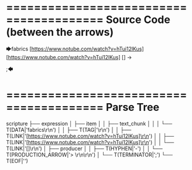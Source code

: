 ========================================
Source Code (between the arrows)
========================================

🡆fabrics
<SIrifQYp>
[https://www.notube.com/watch?v=hTui12lKus]
[https://www.notube.com/watch?v=hTui12lKus]
[]
-> 

;🡄

========================================
Parse Tree
========================================

scripture
├── expression
│   ├── item
│   │   ├── text_chunk
│   │   │   └── T(DATA|'fabrics\r\n')
│   │   ├── T(TAG|'<SIrifQYp>\r\n')
│   │   ├── T(LINK|'[https://www.notube.com/watch?v=hTui12lKus]\r\n')
│   │   ├── T(LINK|'[https://www.notube.com/watch?v=hTui12lKus]\r\n')
│   │   └── T(LINK|'[]\r\n')
│   ├── producer
│   │   ├── T(HYPHEN|'-')
│   │   └── T(PRODUCTION_ARROW|'> \r\n\r\n')
│   └── T(TERMINATOR|';')
└── T(EOF|'<EOF>')